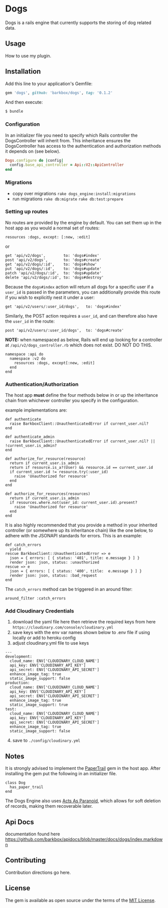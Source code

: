 # Dogs
Dogs is a rails engine that currently supports the storing of dog related data.

## Usage
How to use my plugin.

## Installation
Add this line to your application's Gemfile:

```ruby
gem 'dogs', github: 'barkbox/dogs', tag: '0.1.2'
```

And then execute:
```bash
$ bundle
```

### Configuration
In an initializer file you need to specify which Rails controller the DogsController will inherit from. This inheritance ensures the DogsController has access to the authentication and authorization methods it depends on (see below).

```ruby
Dogs.configure do |config|
  config.base_api_controller = Api::V2::ApiController
end
```

### Migrations

- copy over migrations
  `rake dogs_engine:install:migrations`
- run migrations
  `rake db:migrate`
  `rake db:test:prepare`

### Setting up routes
No routes are provided by the engine by default. You can set them up in the host app as you would a normal set of routes: 
```
resources :dogs, except: [:new, :edit]
```
or
```
get 'api/v2/dogs',        to: 'dogs#index'
post 'api/v2/dogs',       to: 'dogs#create'
get 'api/v2/dogs/:id',    to: 'dogs#show'
put 'api/v2/dogs/:id',    to: 'dogs#update'
patch 'api/v2/dogs/:id',  to: 'dogs#update'
delete 'api/v2/dogs/:id', to: 'dogs#destroy'
```
Because the `dogs#index` action will return all dogs for a specific user if a `user_id` is passed in the parameters, you can additionally provide this route if you wish to explicitly nest it under a user:

```
get 'api/v2/users/:user_id/dogs',   to: 'dogs#index'
```

Similarly, the POST action requires a `user_id`, and can therefore also have the `user_id` in the route:

```
post 'api/v2/users/:user_id/dogs',  to: 'dogs#create'
```

**NOTE:**
when namespaced as below, Rails will end up looking for a controller at `/api/v2/dogs_controller.rb` which does not exist. DO NOT DO THIS.
```
namespace :api do
  namespace :v2 do
    resources :dogs, except[:new, :edit]
  end
end
```
### Authentication/Authorization
  The host app **must** define the four methods below in or up the inheritance chain from whichever controller you specify in the configuration.

  example implementations are:  

  ```
  def authenticate
    raise BarkboxClient::UnauthenticatedError if current_user.nil?
  end
  ```
  ```
  def authenticate_admin
    raise BarkboxClient::UnauthenticatedError if current_user.nil? || !current_user.is_admin?
  end
  ```
  ```
  def authorize_for_resource(resource)
    return if current_user.is_admin
    return if resource.is_a?(User) && resource.id == current_user.id
    if current_user.id != resource.try(:user_id)
      raise 'Unauthorized for resource'
    end
  end
  ```
  ```
  def authorize_for_resources(resources)
    return if current_user.is_admin
    if resources.where.not(user_id: current_user.id).present?
      raise 'Unauthorized for resource'
    end
  end
  ```

  It is also highly recommended that you provide a method in your inherited controller (or somewhere up its inheritance chain) like the one below, to adhere with the JSONAPI standards for errors. This is an example:

  ```
  def catch_errors
    yield
  rescue BarkboxClient::UnauthenticatedError => e
    json = { errors: [ { status: '401', title: e.message } ] }
    render json: json, status: :unauthorized
  rescue => e
    json = { errors: [ { status: '400', title:  e.message } ] }
    render json: json, status: :bad_request
  end
  ```

  The `catch_errors` method can be triggered in an around filter:

  ```
  around_filter :catch_errors
  ```

### Add Cloudinary Credentials

1) download the yaml file here then retrieve the required keys from here `https://cloudinary.com/console/cloudinary.yml`
2) save keys with the env var names shown below to .env file if using locally or add to heroku config
3) adjust cloudinary.yml file to use keys
```
---
development:
  cloud_name: ENV['CLOUDINARY_CLOUD_NAME']
  api_key: ENV['CLOUDINARY_API_KEY']
  api_secret: ENV['CLOUDINARY_API_SECRET']
  enhance_image_tag: true
  static_image_support: false
production:
  cloud_name: ENV['CLOUDINARY_CLOUD_NAME']
  api_key: ENV['CLOUDINARY_API_KEY']
  api_secret: ENV['CLOUDINARY_API_SECRET']
  enhance_image_tag: true
  static_image_support: true
test:
  cloud_name: ENV['CLOUDINARY_CLOUD_NAME']
  api_key: ENV['CLOUDINARY_API_KEY']
  api_secret: ENV['CLOUDINARY_API_SECRET']
  enhance_image_tag: true
  static_image_support: false
```
4) save to `./config/cloudinary.yml`

## Notes 
  It is strongly advised to implement the [PaperTrail](https://github.com/airblade/paper_trail) gem in the host app. After installing the gem put the following in an initializer file.
  ```
  class Dog
    has_paper_trail
  end
  ```

  The Dogs Engine also uses [Acts As Paranoid](https://github.com/ActsAsParanoid/acts_as_paranoid), which allows for soft deletion of records, making them recoverable later.

## Api Docs
documentation found here https://github.com/barkbox/apidocs/blob/master/docs/dogs/index.markdown

## Contributing
Contribution directions go here.

## License
The gem is available as open source under the terms of the [MIT License](http://opensource.org/licenses/MIT).
